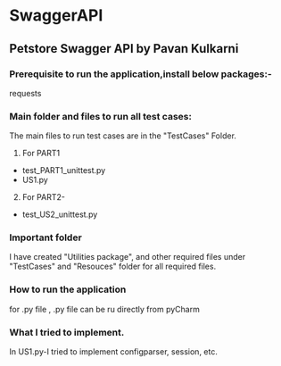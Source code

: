 # SwaggerAPI

## Petstore Swagger API by Pavan Kulkarni

### Prerequisite to run the application,install below packages:-


requests


### Main folder and files to run all test cases:

The main files to run test cases are in the "TestCases" Folder.

1. For PART1

  * test_PART1_unittest.py
  * US1.py 


2. For PART2- 

  * test_US2_unittest.py

 
### Important folder
I have created "Utilities package", and other required files under "TestCases" and "Resouces" folder for all required files.

### How to run the application

for .py file , .py file can be ru directly from pyCharm 

### What I tried to implement.
In US1.py-I tried to implement configparser, session, etc.


